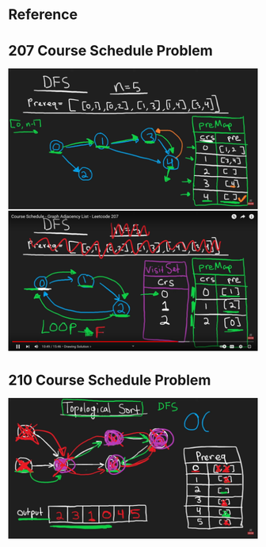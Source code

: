 # Reference 
# 207 Course Schedule Problem
![alt text](<../.assets/Screenshot (217).png>)
![alt text](<../.assets/Screenshot (218).png>)

# 210 Course Schedule Problem
![alt text](<../.assets/Screenshot (219).png>)
